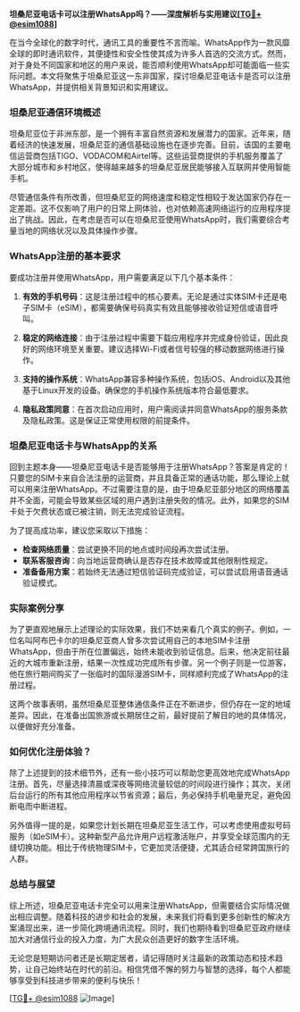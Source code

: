 **坦桑尼亚电话卡可以注册WhatsApp吗？——深度解析与实用建议[[TG💪+ @esim1088](https://t.me/s/esim1088)]**

在当今全球化的数字时代，通讯工具的重要性不言而喻。WhatsApp作为一款风靡全球的即时通讯软件，其便捷性和安全性使其成为许多人首选的交流方式。然而，对于身处不同国家和地区的用户来说，能否顺利使用WhatsApp却可能面临一些实际问题。本文将聚焦于坦桑尼亚这一东非国家，探讨坦桑尼亚电话卡是否可以注册WhatsApp，并提供相关背景知识和实用建议。

### 坦桑尼亚通信环境概述

坦桑尼亚位于非洲东部，是一个拥有丰富自然资源和发展潜力的国家。近年来，随着经济的快速发展，坦桑尼亚的通信基础设施也在逐步完善。目前，该国的主要电信运营商包括TIGO、VODACOM和Airtel等。这些运营商提供的手机服务覆盖了大部分城市和乡村地区，使得越来越多的坦桑尼亚居民能够接入互联网并使用智能手机。

尽管通信条件有所改善，但坦桑尼亚的网络速度和稳定性相较于发达国家仍存在一定差距。这不仅影响了用户的日常上网体验，也对依赖高速网络运行的应用程序提出了挑战。因此，在考虑是否可以在坦桑尼亚使用WhatsApp时，我们需要综合考量当地的网络状况以及具体操作步骤。

### WhatsApp注册的基本要求

要成功注册并使用WhatsApp，用户需要满足以下几个基本条件：

1. **有效的手机号码**：这是注册过程中的核心要素。无论是通过实体SIM卡还是电子SIM卡（eSIM），都需要确保号码真实有效且能够接收验证短信或语音呼叫。
   
2. **稳定的网络连接**：由于注册过程中需要下载应用程序并完成身份验证，因此良好的网络环境至关重要。建议选择Wi-Fi或者信号较强的移动数据网络进行操作。

3. **支持的操作系统**：WhatsApp兼容多种操作系统，包括iOS、Android以及其他基于Linux开发的设备。确保您的手机操作系统版本符合最低要求。

4. **隐私政策同意**：在首次启动应用时，用户需阅读并同意WhatsApp的服务条款及隐私政策。这是保证正常使用权限的前提条件。

### 坦桑尼亚电话卡与WhatsApp的关系

回到主题本身——坦桑尼亚电话卡是否能够用于注册WhatsApp？答案是肯定的！只要您的SIM卡来自合法注册的运营商，并且具备正常的通话功能，那么理论上就可以用来注册WhatsApp。不过需要注意的是，由于坦桑尼亚部分地区的网络覆盖并不全面，可能会导致某些区域的用户遇到注册失败的情况。此外，如果您的SIM卡处于欠费状态或已被注销，则无法完成验证流程。

为了提高成功率，建议您采取以下措施：

- **检查网络质量**：尝试更换不同的地点或时间段再次尝试注册。
- **联系客服咨询**：向当地运营商确认是否存在技术故障或其他限制性规定。
- **准备备用方案**：若始终无法通过短信验证码完成验证，可以尝试启用语音通话验证模式。

### 实际案例分享

为了更直观地展示上述理论的实际效果，我们不妨来看几个真实的例子。例如，一位名叫阿布巴卡尔的坦桑尼亚商人曾多次尝试用自己的本地SIM卡注册WhatsApp，但由于所在位置偏远，始终未能收到验证信息。后来，他决定前往最近的大城市重新注册，结果一次性成功完成所有步骤。另一个例子则是一位游客，他在旅行期间购买了一张临时的国际漫游SIM卡，同样顺利完成了WhatsApp的注册过程。

这两个故事表明，虽然坦桑尼亚整体通信条件正在不断进步，但仍存在一定的地域差异。因此，在准备出国旅游或长期居住之前，最好提前了解目的地的具体情况，以便做好充分准备。

### 如何优化注册体验？

除了上述提到的技术细节外，还有一些小技巧可以帮助您更高效地完成WhatsApp注册。首先，尽量选择清晨或深夜等网络流量较低的时间段进行操作；其次，关闭后台运行的所有其他应用程序以节省资源；最后，务必保持手机电量充足，避免因断电而中断进程。

另外值得一提的是，如果您计划长期在坦桑尼亚生活工作，可以考虑使用虚拟号码服务（如eSIM卡）。这种新型产品允许用户远程激活账户，并享受全球范围内的无缝切换功能。相比于传统物理SIM卡，它更加灵活便捷，尤其适合经常跨国旅行的人群。

### 总结与展望

综上所述，坦桑尼亚电话卡完全可以用来注册WhatsApp，但需要结合实际情况做出相应调整。随着科技的进步和社会的发展，未来我们将看到更多创新性的解决方案涌现出来，进一步简化跨境通讯流程。同时，我们也期待看到坦桑尼亚政府继续加大对通信行业的投入力度，为广大民众创造更好的数字生活环境。

无论您是短期访问者还是长期定居者，请记得随时关注最新的政策动态和技术趋势，让自己始终站在时代的前沿。相信凭借不懈的努力与智慧的选择，每个人都能够享受到科技进步带来的便利与快乐！

[[TG💪+ @esim1088](https://t.me/s/esim1088) ![Image](https://i.postimg.cc/4NQfJmqS/Snipaste-2025-05-13-00-14-12.png)]
